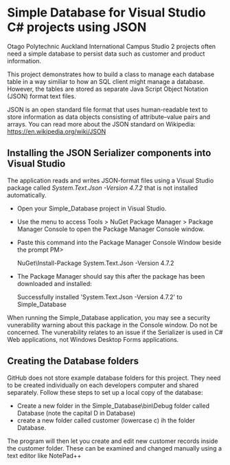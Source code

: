 # Simple Database for Visual Studio C# projects using JSON

Otago Polytechnic Auckland International Campus Studio 2 projects often need a simple database to persist data such as customer and product information.

This project demonstrates how to build a class to manage each database table in a way similiar to how an SQL client might manage a database. However, the tables are
stored as separate Java Script Object Notation (JSON) format text files.  

JSON is an open standard file format that uses human-readable text to store information as data objects consisting of attribute–value pairs and arrays. You can read more about the JSON standard on Wikipedia: https://en.wikipedia.org/wiki/JSON

## Installing the JSON Serializer components into Visual Studio
The application reads and writes JSON-format files using a Visual Studio package called _System.Text.Json -Version 4.7.2_ that is not installed automatically.

- Open your Simple_Database project in Visual Studio.
- Use the menu to access Tools > NuGet Package Manager > Package Manager Console to open the Package Manager Console window.
- Paste this command into the Package Manager Console Window beside the prompt PM>

  NuGet\Install-Package System.Text.Json -Version 4.7.2
          
- The Package Manager should say this after the package has been downloaded and installed:

  Successfully installed 'System.Text.Json -Version 4.7.2' to Simple_Database

When running the Simple_Database application, you may see a security vunerability warning about this package in the Console window. Do not be concerned. The vunerability relates to an issue if the Serializer is used in C# Web applications, not Windows Desktop Forms applications.

## Creating the Database folders

GitHub does not store example database folders for this project. They need to be created individually on each developers computer and shared separately. Follow these steps to set up a local copy of the database:

- Create a new folder in the Simple_Database\bin\Debug folder called Database (note the capital D in Database)
- create a new folder called customer (lowercase c) ih the folder Database.

The program will then let you create and edit new customer records inside the customer folder. These can be examined and changed manually using a text editor like NotePad++
